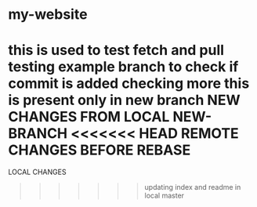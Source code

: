 # my-website

this is used to test fetch and pull
testing example branch
to check if commit is added
checking more
this is present only in new branch
NEW CHANGES FROM LOCAL NEW-BRANCH
<<<<<<< HEAD
REMOTE CHANGES BEFORE REBASE
=======
LOCAL CHANGES
>>>>>>> updating index and readme in local master

